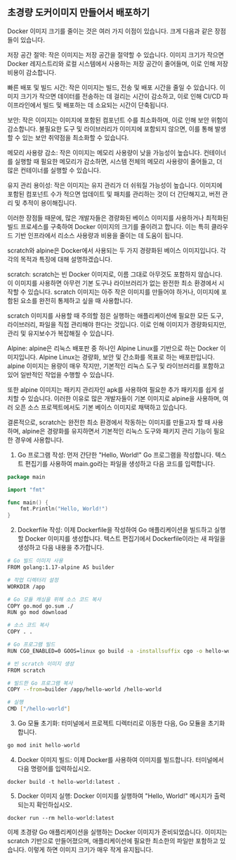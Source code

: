 ## 초경량 도커이미지 만들어서 배포하기
Docker 이미지 크기를 줄이는 것은 여러 가지 이점이 있습니다. 크게 다음과 같은 장점들이 있습니다.

저장 공간 절약:
작은 이미지는 저장 공간을 절약할 수 있습니다. 이미지 크기가 작으면 Docker 레지스트리와 로컬 시스템에서 사용하는 저장 공간이 줄어들며, 이로 인해 저장 비용이 감소합니다.

빠른 배포 및 빌드 시간:
작은 이미지는 빌드, 전송 및 배포 시간을 줄일 수 있습니다. 이미지 크기가 작으면 데이터를 전송하는 데 걸리는 시간이 감소하고, 이로 인해 CI/CD 파이프라인에서 빌드 및 배포하는 데 소요되는 시간이 단축됩니다.

보안:
작은 이미지는 이미지에 포함된 컴포넌트 수를 최소화하며, 이로 인해 보안 위험이 감소합니다. 불필요한 도구 및 라이브러리가 이미지에 포함되지 않으면, 이를 통해 발생할 수 있는 보안 취약점을 최소화할 수 있습니다.

메모리 사용량 감소:
작은 이미지는 메모리 사용량이 낮을 가능성이 높습니다. 컨테이너를 실행할 때 필요한 메모리가 감소하면, 시스템 전체의 메모리 사용량이 줄어들고, 더 많은 컨테이너를 실행할 수 있습니다.

유지 관리 용이성:
작은 이미지는 유지 관리가 더 쉬워질 가능성이 높습니다. 이미지에 포함된 컴포넌트 수가 적으면 업데이트 및 패치를 관리하는 것이 더 간단해지고, 버전 관리 및 추적이 용이해집니다.

이러한 장점들 때문에, 많은 개발자들은 경량화된 베이스 이미지를 사용하거나 최적화된 빌드 프로세스를 구축하여 Docker 이미지의 크기를 줄이려고 합니다. 이는 특히 클라우드 기반 인프라에서 리소스 사용량과 비용을 줄이는 데 도움이 됩니다.

scratch와 alpine은 Docker에서 사용되는 두 가지 경량화된 베이스 이미지입니다. 각각의 목적과 특징에 대해 설명하겠습니다.

scratch:
scratch는 빈 Docker 이미지로, 이름 그대로 아무것도 포함하지 않습니다. 이 이미지를 사용하면 아무런 기본 도구나 라이브러리가 없는 완전한 최소 환경에서 시작할 수 있습니다. scratch 이미지는 아주 작은 이미지를 만들어야 하거나, 이미지에 포함된 요소를 완전히 통제하고 싶을 때 사용합니다.

scratch 이미지를 사용할 때 주의할 점은 실행하는 애플리케이션에 필요한 모든 도구, 라이브러리, 파일을 직접 관리해야 한다는 것입니다. 이로 인해 이미지가 경량화되지만, 관리 및 유지보수가 복잡해질 수 있습니다.

Alpine:
alpine은 리눅스 배포판 중 하나인 Alpine Linux를 기반으로 하는 Docker 이미지입니다. Alpine Linux는 경량화, 보안 및 간소화를 목표로 하는 배포판입니다. alpine 이미지는 용량이 매우 작지만, 기본적인 리눅스 도구 및 라이브러리를 포함하고 있어 일반적인 작업을 수행할 수 있습니다.

또한 alpine 이미지는 패키지 관리자인 apk를 사용하여 필요한 추가 패키지를 쉽게 설치할 수 있습니다. 이러한 이유로 많은 개발자들이 기본 이미지로 alpine을 사용하며, 여러 오픈 소스 프로젝트에서도 기본 베이스 이미지로 채택하고 있습니다.

결론적으로, scratch는 완전한 최소 환경에서 작동하는 이미지를 만들고자 할 때 사용하며, alpine은 경량화를 유지하면서 기본적인 리눅스 도구와 패키지 관리 기능이 필요한 경우에 사용합니다.

1. Go 프로그램 작성:
먼저 간단한 "Hello, World!" Go 프로그램을 작성합니다. 텍스트 편집기를 사용하여 main.go라는 파일을 생성하고 다음 코드를 입력합니다.

```go
package main

import "fmt"

func main() {
    fmt.Println("Hello, World!")
}
```

2. Dockerfile 작성:
이제 Dockerfile을 작성하여 Go 애플리케이션을 빌드하고 실행할 Docker 이미지를 생성합니다. 텍스트 편집기에서 Dockerfile이라는 새 파일을 생성하고 다음 내용을 추가합니다.

```bash
# Go 빌드 이미지 사용
FROM golang:1.17-alpine AS builder

# 작업 디렉터리 설정
WORKDIR /app

# Go 모듈 캐싱을 위해 소스 코드 복사
COPY go.mod go.sum ./
RUN go mod download

# 소스 코드 복사
COPY . .

# Go 프로그램 빌드
RUN CGO_ENABLED=0 GOOS=linux go build -a -installsuffix cgo -o hello-world .

# 빈 scratch 이미지 생성
FROM scratch

# 빌드한 Go 프로그램 복사
COPY --from=builder /app/hello-world /hello-world

# 실행
CMD ["/hello-world"]
```

3. Go 모듈 초기화:
터미널에서 프로젝트 디렉터리로 이동한 다음, Go 모듈을 초기화합니다.

```csharp
go mod init hello-world
```

4. Docker 이미지 빌드:
이제 Docker를 사용하여 이미지를 빌드합니다. 터미널에서 다음 명령어를 입력하십시오.

```
docker build -t hello-world:latest .
```

5. Docker 이미지 실행:
Docker 이미지를 실행하여 "Hello, World!" 메시지가 출력되는지 확인하십시오.

```
docker run --rm hello-world:latest
```

이제 초경량 Go 애플리케이션을 실행하는 Docker 이미지가 준비되었습니다. 이미지는 scratch 기반으로 만들어졌으며, 애플리케이션에 필요한 최소한의 파일만 포함하고 있습니다. 이렇게 하면 이미지 크기가 매우 작게 유지됩니다.


